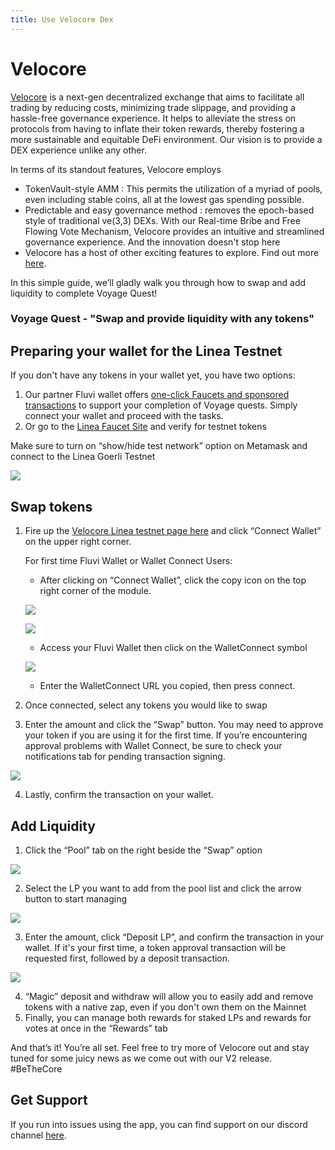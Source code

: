```yaml
---
title: Use Velocore Dex
---
```


# Velocore

[Velocore](http://linea.velocore.xyz) is a next-gen decentralized exchange that aims to facilitate all trading by reducing costs, minimizing trade slippage, and providing a hassle-free governance experience. It helps to alleviate the stress on protocols from having to inflate their token rewards, thereby fostering a more sustainable and equitable DeFi environment. Our vision is to provide a DEX experience unlike any other.

In terms of its standout features, Velocore employs

- TokenVault-style AMM : This permits the utilization of a myriad of pools, even including stable coins, all at the lowest gas spending possible.
- Predictable and easy governance method : removes the epoch-based style of traditional ve(3,3) DEXs. With our Real-time Bribe and Free Flowing Vote Mechanism, Velocore provides an intuitive and streamlined governance experience. And the innovation doesn't stop here
- Velocore has a host of other exciting features to explore. Find out more [here](https://docs.velocore.xyz).

In this simple guide, we’ll gladly walk you through how to swap and add liquidity to complete Voyage Quest!

### Voyage Quest - "Swap and provide liquidity with any tokens"

## Preparing your wallet for the Linea Testnet

If you don't have any tokens in your wallet yet, you have two options:

1.  Our partner Fluvi wallet offers [one-click Faucets and sponsored transactions](https://linea-quest.fluvi.io) to support your completion of Voyage quests. Simply connect your wallet and proceed with the tasks.
2.  Or go to the [Linea Faucet Site](https://faucet.goerli.linea.build) and verify for testnet tokens

Make sure to turn on “show/hide test network” option on Metamask and connect to the Linea Goerli Testnet

![](/img/quests/velocore/image8.png)

## Swap tokens

1.  Fire up the [Velocore Linea testnet page here](https://linea.velocore.xyz/) and click “Connect Wallet” on the upper right corner.

    For first time Fluvi Wallet or Wallet Connect Users:

    - After clicking on “Connect Wallet”, click the copy icon on the top right corner of the module.

    ![](/img/quests/velocore/image2.png)

    ![](/img/quests/velocore/image9.png)

    - Access your Fluvi Wallet then click on the WalletConnect symbol

    ![](/img/quests/velocore/image4.png)

    - Enter the WalletConnect URL you copied, then press connect.

2.  Once connected, select any tokens you would like to swap
3.  Enter the amount and click the “Swap” button. You may need to approve your token if you are using it for the first time. If you’re encountering approval problems with Wallet Connect, be sure to check your notifications tab for pending transaction signing.

![](/img/quests/velocore/image6.png)

4.  Lastly, confirm the transaction on your wallet.

## Add Liquidity

1.  Click the “Pool” tab on the right beside the “Swap” option

![](/img/quests/velocore/image3.png)

2.  Select the LP you want to add from the pool list and click the arrow button to start managing

![](/img/quests/velocore/image7.png)

3.  Enter the amount, click “Deposit LP”, and confirm the transaction in your wallet. If it's your first time, a token approval transaction will be requested first, followed by a deposit transaction.

![](/img/quests/velocore/image1.png)

4.  “Magic” deposit and withdraw will allow you to easily add and remove tokens with a native zap, even if you don't own them on the Mainnet
5.  Finally, you can manage both rewards for staked LPs and rewards for votes at once in the “Rewards” tab

And that’s it! You’re all set. Feel free to try more of Velocore out and stay tuned for some juicy news as we come out with our V2 release. #BeTheCore

## Get Support

If you run into issues using the app, you can find support on our discord channel [here](https://discord.gg/velocorexyz).
